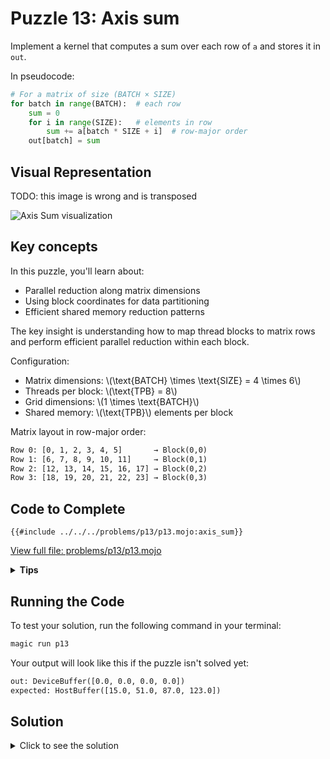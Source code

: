 # Puzzle 13: Axis sum

Implement a kernel that computes a sum over each row of `a` and stores it in `out`.

In pseudocode:
```python
# For a matrix of size (BATCH × SIZE)
for batch in range(BATCH):  # each row
    sum = 0
    for i in range(SIZE):   # elements in row
        sum += a[batch * SIZE + i]  # row-major order
    out[batch] = sum
```

## Visual Representation

TODO: this image is wrong and is transposed

![Axis Sum visualization](https://raw.githubusercontent.com/srush/GPU-Puzzles/main/GPU_puzzlers_files/GPU_puzzlers_64_1.svg)

## Key concepts

In this puzzle, you'll learn about:
- Parallel reduction along matrix dimensions
- Using block coordinates for data partitioning
- Efficient shared memory reduction patterns

The key insight is understanding how to map thread blocks to matrix rows and perform efficient parallel reduction within each block.

Configuration:
- Matrix dimensions: \\(\\text{BATCH} \\times \\text{SIZE} = 4 \\times 6\\)
- Threads per block: \\(\\text{TPB} = 8\\)
- Grid dimensions: \\(1 \\times \\text{BATCH}\\)
- Shared memory: \\(\\text{TPB}\\) elements per block

Matrix layout in row-major order:

```txt
Row 0: [0, 1, 2, 3, 4, 5]       → Block(0,0)
Row 1: [6, 7, 8, 9, 10, 11]     → Block(0,1)
Row 2: [12, 13, 14, 15, 16, 17] → Block(0,2)
Row 3: [18, 19, 20, 21, 22, 23] → Block(0,3)
```

## Code to Complete

```mojo
{{#include ../../../problems/p13/p13.mojo:axis_sum}}
```
<a href="{{#include ../_includes/repo_url.md}}/blob/main/problems/p13/p13.mojo" class="filename">View full file: problems/p13/p13.mojo</a>

<details>
<summary><strong>Tips</strong></summary>

<div class="solution-tips">

1. Use `batch = block_idx.y` to select row
2. Load elements: `cache[local_i] = a[batch * size + local_i]`
3. Perform parallel reduction with halving stride
4. Thread 0 writes final sum to `out[batch]`
</div>
</details>

## Running the Code

To test your solution, run the following command in your terminal:

```bash
magic run p13
```

Your output will look like this if the puzzle isn't solved yet:
```txt
out: DeviceBuffer([0.0, 0.0, 0.0, 0.0])
expected: HostBuffer([15.0, 51.0, 87.0, 123.0])
```

## Solution

<details>
<summary>Click to see the solution</summary>

```mojo
{{#include ../../../solutions/p13/p13.mojo:axis_sum_solution}}
```

<div class="solution-explanation">

This solution implements a parallel row sum using:

1. Block mapping:
   - Each block handles one row: `batch = block_idx.y`
   - Threads within block share row elements

2. Data loading:
   ```txt
   Block(0,0): [T0,T1,T2,T3,T4,T5,T6,T7] → Row 0: [0,1,2,3,4,5]
   Block(0,1): [T0,T1,T2,T3,T4,T5,T6,T7] → Row 1: [6,7,8,9,10,11]
   Block(0,2): [T0,T1,T2,T3,T4,T5,T6,T7] → Row 2: [12,13,14,15,16,17]
   Block(0,3): [T0,T1,T2,T3,T4,T5,T6,T7] → Row 3: [18,19,20,21,22,23]
   ```

3. Parallel reduction:
   - Uses stride-halving approach
   - Synchronizes with `barrier()`
   - Handles size bounds correctly

4. Final output:
   - Thread 0 writes row sum to `out[batch]`
</div>
</details>
